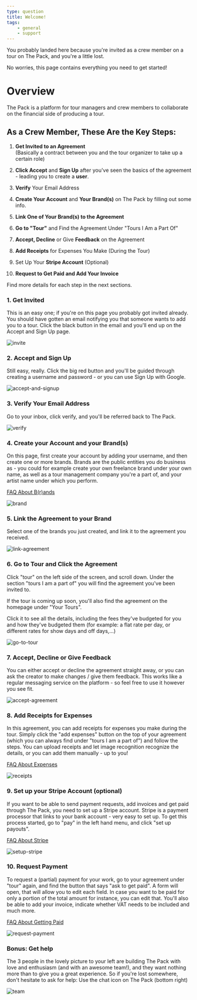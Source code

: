 ```yaml
---
type: question
title: Welcome!
tags:
    - general
    - support
---
```


You probably landed here because you're invited as a crew member on a tour on The Pack, and you're a little lost.

No worries, this page contains everything you need to get started!

# Overview

The Pack is a platform for tour managers and crew members to collaborate on the financial side of producing a tour.

## As a Crew Member, These Are the Key Steps:

1. **Get Invited to an Agreement**  
   (Basically a contract between you and the tour organizer to take up a certain role)

2. **Click Accept** and **Sign Up** after you've seen the basics of the agreement - leading you to create a **user**.

3. **Verify** Your Email Address

4. **Create Your Account** and **Your Brand(s)** on The Pack by filling out some info.

5. **Link One of Your Brand(s) to the Agreement**

6. **Go to "Tour"** and Find the Agreement Under "Tours I Am a Part Of"

7. **Accept, Decline** or Give **Feedback** on the Agreement

8. **Add Receipts** for Expenses You Make (During the Tour)

9. Set Up Your **Stripe Account** (Optional)

10. **Request to Get Paid and Add Your Invoice**

Find more details for each step in the next sections.

### 1. Get Invited

This is an easy one; if you're on this page you probably got invited already.
You should have gotten an email notifying you that someone wants to add you to a tour.
Click the black button in the email and you'll end up on the Accept and Sign Up page.

<img src="https://raw.githubusercontent.com/Part-of-The-Pack/webapp-cms/main/images/welcome/invite.webp" size="full" alt="invite" title="Get invited" />

### 2. Accept and Sign Up

Still easy, really. Click the big red button and you'll be guided through creating a username and password - or you can use Sign Up with Google.

<img src="https://raw.githubusercontent.com/Part-of-The-Pack/webapp-cms/main/images/welcome/accept.webp" size="full" alt="accept-and-signup" title="Accept and signup" />

### 3. Verify Your Email Address

Go to your inbox, click verify, and you'll be referred back to The Pack.

<img src="https://raw.githubusercontent.com/Part-of-The-Pack/webapp-cms/main/images/welcome/verify.webp" size="full" alt="verify" title="Verify your email address" />

### 4. Create your Account and your Brand(s)

On this page, first create your account by adding your username, and then create one or more brands.
Brands are the public entities you do business as - you could for example create your own freelance brand under your own name, as well as a tour management company you're a part of, and your artist name under which you perform.

[FAQ About B(r)ands](https://app.partofthepack.com/faq/user-band-brand-org)

<img src="https://raw.githubusercontent.com/Part-of-The-Pack/webapp-cms/main/images/welcome/create-brand.webp" size="full" alt="brand" title="Create your brand" />

### 5. Link the Agreement to your Brand

Select one of the brands you just created, and link it to the agreement you received.

<img src="https://raw.githubusercontent.com/Part-of-The-Pack/webapp-cms/main/images/welcome/link.webp" size="full" alt="link-agreement" title="Link your agreement" />

### 6. Go to Tour and Click the Agreement

Click "tour" on the left side of the screen, and scroll down.
Under the section "tours I am a part of" you will find the agreement you've been invited to.

If the tour is coming up soon, you'll also find the agreement on the homepage under "Your Tours".

Click it to see all the details, including the fees they've budgeted for you and how they've budgeted them (for example: a flat rate per day, or different rates for show days and off days,...)

<img src="https://raw.githubusercontent.com/Part-of-The-Pack/webapp-cms/main/images/welcome/go-to-tour.webp" size="full" alt="go-to-tour" title="Go to Tour" />

### 7. Accept, Decline or Give Feedback

You can either accept or decline the agreement straight away, or you can ask the creator to make changes / give them feedback.
This works like a regular messaging service on the platform - so feel free to use it however you see fit.

<img src="https://raw.githubusercontent.com/Part-of-The-Pack/webapp-cms/main/images/welcome/accept-agreement.webp" size="full" alt="accept-agreement" title="Accept agreement" />

### 8. Add Receipts for Expenses

In this agreement, you can add receipts for expenses you make during the tour.
Simply click the "add expenses" button on the top of your agreement (which you can always find under "tours I am a part of") and follow the steps.
You can upload receipts and let image recognition recognize the details, or you can add them manually - up to you!

[FAQ About Expenses](https://app.partofthepack.com/faq/invoice-proof-of-expense)

<img src="https://raw.githubusercontent.com/Part-of-The-Pack/webapp-cms/main/images/welcome/add-receipts.webp" size="full" alt="receipts" title="Add receipts" />

### 9. Set up your Stripe Account (optional)

If you want to be able to send payment requests, add invoices and get paid through The Pack, you need to set up a Stripe account. Stripe is a payment processor that links to your bank account - very easy to set up.
To get this process started, go to "pay" in the left hand menu, and click "set up payouts".

[FAQ About Stripe](https://app.partofthepack.com/faq/what-is-stripe)

<img src="https://raw.githubusercontent.com/Part-of-The-Pack/webapp-cms/main/images/welcome/setup-stripe.webp" size="full" alt="setup-stripe" title="Setup Stripe" />

### 10. Request Payment

To request a (partial) payment for your work, go to your agreement under "tour" again, and find the button that says "ask to get paid".
A form will open, that will allow you to edit each field. In case you want to be paid for only a portion of the total amount for instance, you can edit that.
You'll also be able to add your invoice, indicate whether VAT needs to be included and much more.

[FAQ About Getting Paid](https://app.partofthepack.com/faq/tags/getting-paid)

<img src="https://raw.githubusercontent.com/Part-of-The-Pack/webapp-cms/main/images/welcome/request-payment.webp" size="full" alt="request-payment" title="Request Payment" />

### Bonus: Get help

The 3 people in the lovely picture to your left are building The Pack with love and enthusiasm (and with an awesome team!), and they want nothing more than to give you a great experience.
So if you're lost somewhere, don't hesitate to ask for help:
Use the chat icon on The Pack (bottom right)

<img src="https://raw.githubusercontent.com/Part-of-The-Pack/webapp-cms/main/images/welcome/founders.webp" size="full" alt="team" title="Get help from our team" />
